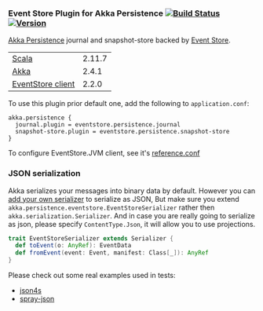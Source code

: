 ### Event Store Plugin for Akka Persistence [![Build Status](https://travis-ci.org/EventStore/EventStore.Akka.Persistence.svg?branch=master)](https://travis-ci.org/EventStore/EventStore.Akka.Persistence) [![Version](https://img.shields.io/maven-central/v/com.geteventstore/akka-persistence-eventstore_2.11.svg?label=version)](http://search.maven.org/#search%7Cga%7C1%7Cg%3Acom.geteventstore%20AND%20akka-persistence-eventstore)

[Akka Persistence](http://doc.akka.io/docs/akka/2.4.1/scala/persistence.html) journal and snapshot-store backed by [Event Store](http://geteventstore.com/).

<table border="0">
  <tr>
    <td><a href="http://www.scala-lang.org">Scala</a> </td>
    <td>2.11.7</td>
  </tr>
  <tr>
    <td><a href="http://akka.io">Akka</a> </td>
    <td>2.4.1</td>
  </tr>
  <tr>
    <td><a href="https://github.com/EventStore/EventStore.JVM">EventStore client</a> </td>
    <td>2.2.0</td>
  </tr>
</table>

To use this plugin prior default one, add the following to `application.conf`:

```
akka.persistence {
  journal.plugin = eventstore.persistence.journal
  snapshot-store.plugin = eventstore.persistence.snapshot-store
}
```

To configure EventStore.JVM client, see it's [reference.conf](https://github.com/EventStore/EventStore.JVM/blob/master/src/main/resources/reference.conf)

### JSON serialization

Akka serializes your messages into binary data by default.
However you can [add your own serializer](http://doc.akka.io/docs/akka/2.4.1/scala/serialization.html#Customization) to serialize as JSON,
But make sure you extend `akka.persistence.eventstore.EventStoreSerializer` rather then `akka.serialization.Serializer`. 
And in case you are really going to serialize as json, please specify `ContentType.Json`, it will allow you to use projections.
 
```scala
trait EventStoreSerializer extends Serializer {
  def toEvent(o: AnyRef): EventData
  def fromEvent(event: Event, manifest: Class[_]): AnyRef
}
```
 
Please check out some real examples used in tests:
* [json4s](src/test/scala/akka/persistence/eventstore/Json4sSerializer.scala)
* [spray-json](src/test/scala/akka/persistence/eventstore/SprayJsonSerializer.scala)
